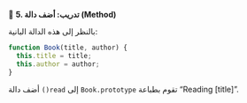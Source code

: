 🧪 **5. تدريب: أضف دالة (Method)**

بالنظر إلى هذه الدالة البانية:

```javascript
function Book(title, author) {
  this.title = title;
  this.author = author;
}
```
أضف دالة `()read` إلى `Book.prototype` تقوم بطباعة “Reading [title]”.
